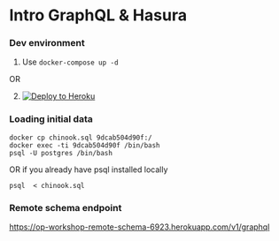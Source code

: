 # Intro GraphQL & Hasura

### Dev environment

1. Use `docker-compose up -d`

OR

2. [![Deploy to
Heroku](https://www.herokucdn.com/deploy/button.svg)](https://heroku.com/deploy?template=https://github.com/tirumaraiselvan/3factor-workshop-heroku)

### Loading initial data

```
docker cp chinook.sql 9dcab504d90f:/
docker exec -ti 9dcab504d90f /bin/bash
psql -U postgres /bin/bash
```

OR if you already have psql installed locally

```
psql  < chinook.sql
```

### Remote schema endpoint

https://op-workshop-remote-schema-6923.herokuapp.com/v1/graphql

